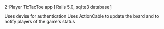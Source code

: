 2-Player TicTacToe app
[ Rails 5.0, sqlite3 database ]

Uses devise for authentication
Uses ActionCable to update the board and to notify players of the game's status
